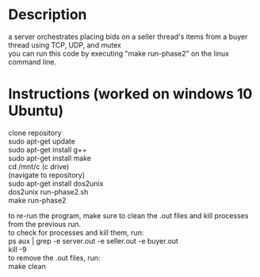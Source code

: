# Description
a server orchestrates placing bids on a seller thread's items from a buyer thread using TCP, UDP, and mutex  
you can run this code by executing "make run-phase2" on the linux command line.

# Instructions (worked on windows 10 Ubuntu)
clone repository  
sudo apt-get update  
sudo apt-get install g++  
sudo apt-get install make  
cd /mnt/c (c drive)  
(navigate to repository)  
sudo apt-get install dos2unix  
dos2unix run-phase2.sh  
make run-phase2  
  
to re-run the program, make sure to clean the .out files and kill processes from the previous run.   
to check for processes and kill them, run:  
ps aux | grep -e server.out -e seller.out -e buyer.out  
kill -9 <process id>  
to remove the .out files, run:  
make clean  
